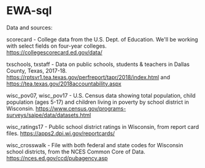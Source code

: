 # EWA-sql

Data and sources:

scorecard - College data from the U.S. Dept. of Education. We'll be working with select fields on four-year colleges.
https://collegescorecard.ed.gov/data/

txschools, txstaff - Data on public schools, students & teachers in Dallas County, Texas, 2017-18.
https://rptsvr1.tea.texas.gov/perfreport/tapr/2018/index.html and
https://tea.texas.gov/2018accountability.aspx

wisc_pov07, wisc_pov17 - U.S. Census data showing total population, child population (ages 5-17) and children living in poverty by school district in Wisconsin.
https://www.census.gov/programs-surveys/saipe/data/datasets.html

wisc_ratings17 - Public school district ratings in Wisconsin, from report card files.
https://apps2.dpi.wi.gov/reportcards/

wisc_crosswalk - File with both federal and state codes for Wisconsin school districts, from the NCES Common Core of Data.
https://nces.ed.gov/ccd/pubagency.asp




